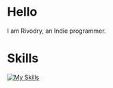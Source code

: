 # Hello
I am Rivodry, an Indie programmer.
# Skills
[![My Skills](https://skillicons.dev/icons?i=python,c,go,godot,js,html,css)](https://skillicons.dev)
